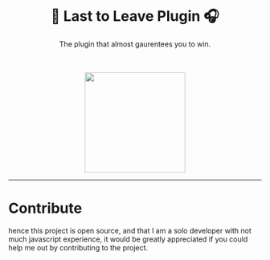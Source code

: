 <div align="center">
<h1>🎤 Last to Leave Plugin 🎧</h1>
The plugin that almost gaurentees you to win.

<br /> <br />
<img 
    height="200"
    width="200"
    src="https://preview.redd.it/udh3jt5xahb41.jpg?auto=webp&s=504f6f06f78284ce037ef59259fd0628d62ac941">

</div>

<hr />

<h1>Contribute</h1>

hence this project is open source, and that I am a solo developer with not much javascript experience, it would be greatly appreciated if you could help me out by contributing to the project.
